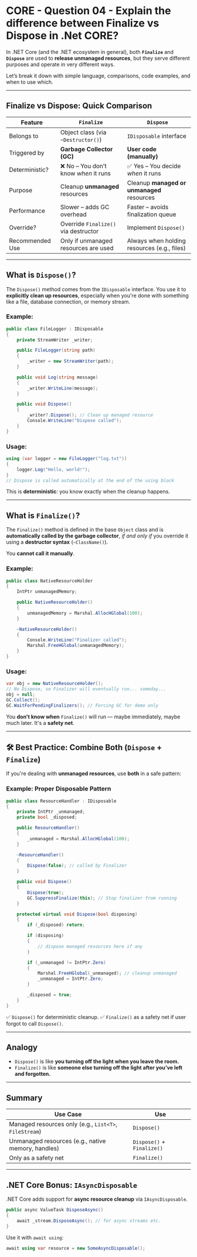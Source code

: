 # CORE - Question 04 - Explain the difference between Finalize vs Dispose in .Net CORE?

In .NET Core (and the .NET ecosystem in general), both **`Finalize`** and **`Dispose`** are used to **release unmanaged resources**, but they serve different purposes and operate in very different ways.

Let’s break it down with simple language, comparisons, code examples, and when to use which.

---

## Finalize vs Dispose: Quick Comparison

| Feature         | `Finalize`                           | `Dispose`                                   |
| --------------- | ------------------------------------ | ------------------------------------------- |
| Belongs to      | Object class (via `~Destructor()`)   | `IDisposable` interface                     |
| Triggered by    | **Garbage Collector (GC)**           | **User code (manually)**                    |
| Deterministic?  | ❌ No – You don’t know *when* it runs | ✅ Yes – You decide *when* it runs           |
| Purpose         | Cleanup **unmanaged** resources      | Cleanup **managed or unmanaged** resources  |
| Performance     | Slower – adds GC overhead            | Faster – avoids finalization queue          |
| Override?       | Override `Finalize()` via destructor | Implement `Dispose()`                       |
| Recommended Use | Only if unmanaged resources are used | Always when holding resources (e.g., files) |

---

## What is `Dispose()`?

The `Dispose()` method comes from the `IDisposable` interface. You use it to **explicitly clean up resources**, especially when you're done with something like a file, database connection, or memory stream.

### Example:

```csharp
public class FileLogger : IDisposable
{
    private StreamWriter _writer;

    public FileLogger(string path)
    {
        _writer = new StreamWriter(path);
    }

    public void Log(string message)
    {
        _writer.WriteLine(message);
    }

    public void Dispose()
    {
        _writer?.Dispose(); // Clean up managed resource
        Console.WriteLine("Dispose called");
    }
}
```

### Usage:

```csharp
using (var logger = new FileLogger("log.txt"))
{
    logger.Log("Hello, world!");
}
// Dispose is called automatically at the end of the using block
```

This is **deterministic**: you know exactly when the cleanup happens.

---

## What is `Finalize()`?

The `Finalize()` method is defined in the base `Object` class and is **automatically called by the garbage collector**, *if and only if* you override it using a **destructor syntax** (`~ClassName()`).

You **cannot call it manually**.

### Example:

```csharp
public class NativeResourceHolder
{
    IntPtr unmanagedMemory;

    public NativeResourceHolder()
    {
        unmanagedMemory = Marshal.AllocHGlobal(100);
    }

    ~NativeResourceHolder()
    {
        Console.WriteLine("Finalizer called");
        Marshal.FreeHGlobal(unmanagedMemory);
    }
}
```

### Usage:

```csharp
var obj = new NativeResourceHolder();
// No Dispose, so Finalizer will eventually run... someday...
obj = null;
GC.Collect();
GC.WaitForPendingFinalizers(); // Forcing GC for demo only
```

You **don’t know when** `Finalize()` will run — maybe immediately, maybe much later. It's a **safety net**.

---

## 🛠 Best Practice: Combine Both (`Dispose` + `Finalize`)

If you're dealing with **unmanaged resources**, use **both** in a safe pattern:

### Example: Proper Disposable Pattern

```csharp
public class ResourceHandler : IDisposable
{
    private IntPtr _unmanaged;
    private bool _disposed;

    public ResourceHandler()
    {
        _unmanaged = Marshal.AllocHGlobal(100);
    }

    ~ResourceHandler()
    {
        Dispose(false); // called by Finalizer
    }

    public void Dispose()
    {
        Dispose(true);
        GC.SuppressFinalize(this); // Stop finalizer from running
    }

    protected virtual void Dispose(bool disposing)
    {
        if (_disposed) return;

        if (disposing)
        {
            // dispose managed resources here if any
        }

        if (_unmanaged != IntPtr.Zero)
        {
            Marshal.FreeHGlobal(_unmanaged); // cleanup unmanaged
            _unmanaged = IntPtr.Zero;
        }

        _disposed = true;
    }
}
```

✅ `Dispose()` for deterministic cleanup.
✅ `Finalize()` as a safety net if user forgot to call `Dispose()`.

---

## Analogy

* `Dispose()` is like **you turning off the light when you leave the room.**
* `Finalize()` is like **someone else turning off the light after you’ve left and forgotten.**

---

## Summary

| Use Case                                               | Use                        |
| ------------------------------------------------------ | -------------------------- |
| Managed resources only (e.g., `List<T>`, `FileStream`) | `Dispose()`                |
| Unmanaged resources (e.g., native memory, handles)     | `Dispose()` + `Finalize()` |
| Only as a safety net                                   | `Finalize()`               |

---

## .NET Core Bonus: `IAsyncDisposable`

.NET Core adds support for **async resource cleanup** via `IAsyncDisposable`.

```csharp
public async ValueTask DisposeAsync()
{
    await _stream.DisposeAsync(); // for async streams etc.
}
```

Use it with `await using`:

```csharp
await using var resource = new SomeAsyncDisposable();
```


